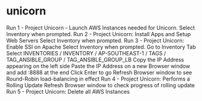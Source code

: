 # unicorn

Run 1 - Project Unicorn - Launch AWS Instances needed for Unicorn.
   Select <Username> Inventory when prompted.
Run 2 - Project Unicorn: Install Apps and Setup Web Servers
   Select <Username> Inventory when prompted.
Run 3 - Project Unicorn: Enable SSI on Apache
   Select <Username> Inventory when prompted.
Go to Inventory Tab
   Select INVENTORIES / <Username>INVENTORY / AP-SOUTHEAST-1 / TAGS / TAG_ANSIBLE_GROUP / TAG_ANSIBLE_GROUP_LB
   Copy the IP Address appearing on the left side
   Paste the IP Address on a new Browser window and add :8888 at the end
   Click Enter to go
   Refresh Browser window to see Round-Robin load-balancing in effect
Run 4 - Project Unicorn: Performs a Rolling Update
   Refresh Browser window to check progress of rolling update
Run 5 - Project Unicorn: Delete all AWS Instances
